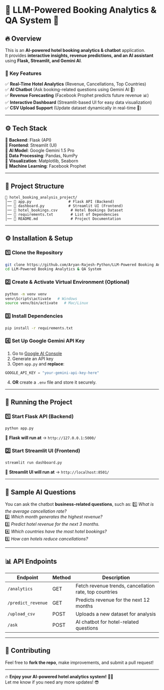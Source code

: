 # 🏨 LLM-Powered Booking Analytics & QA System 🚀

## 🔥 Overview
This is an **AI-powered hotel booking analytics & chatbot** application.  
It provides **interactive insights, revenue predictions, and an AI assistant** using **Flask, Streamlit, and Gemini AI**.

### 🌟 **Key Features**
✅ **Real-Time Hotel Analytics** (Revenue, Cancellations, Top Countries)  
✅ **AI Chatbot** (Ask booking-related questions using Gemini AI 🤖)  
✅ **Revenue Forecasting** (Facebook Prophet predicts future revenue 📊)  
✅ **Interactive Dashboard** (Streamlit-based UI for easy data visualization)  
✅ **CSV Upload Support** (Update dataset dynamically in real-time 📂)  

---

## ⚙️ Tech Stack
🔹 **Backend**: Flask (API)  
🔹 **Frontend**: Streamlit (UI)  
🔹 **AI Model**: Google Gemini 1.5 Pro  
🔹 **Data Processing**: Pandas, NumPy  
🔹 **Visualization**: Matplotlib, Seaborn  
🔹 **Machine Learning**: Facebook Prophet  

---

## **📂 Project Structure**
```
📂 hotel_booking_analysis_project/
│── 📄 app.py                 # Flask API (Backend)
│── 📄 dashboard.py           # Streamlit UI (Frontend)             
│── 📄 hotel_bookings.csv      # Hotel Bookings Dataset
│── 📄 requirements.txt        # List of Dependencies
│── 📄 README.md               # Project Documentation
```

---

## **⚙️ Installation & Setup**
### **1️⃣ Clone the Repository**
```bash
git clone https://github.com/Aryan-Rajesh-Python/LLM-Powered Booking Analytics & QA System.git
cd LLM-Powered Booking Analytics & QA System
```

### **2️⃣ Create & Activate Virtual Environment (Optional)**
```bash
python -m venv venv
venv\Scripts\activate   # Windows
source venv/bin/activate   # Mac/Linux
```

### **3️⃣ Install Dependencies**
```bash
pip install -r requirements.txt
```

### **4️⃣ Set Up Google Gemini API Key**
1. Go to [Google AI Console](https://ai.google.dev/)  
2. Generate an API key  
3. Open `app.py` and **replace**:
```python
GOOGLE_API_KEY = "your-gemini-api-key-here"
```
4. **OR** create a `.env` file and store it securely.

---

## **🚀 Running the Project**
### **1️⃣ Start Flask API (Backend)**
```bash
python app.py
```
📌 **Flask will run at** → `http://127.0.0.1:5000/`

### **2️⃣ Start Streamlit UI (Frontend)**
```bash
streamlit run dashboard.py
```
📌 **Streamlit UI will run at** → `http://localhost:8501/`

---

## **🔮 Sample AI Questions**
You can ask the chatbot **business-related questions**, such as:
1️⃣ *What is the average cancellation rate?*  
2️⃣ *Which month generates the highest revenue?*  
3️⃣ *Predict hotel revenue for the next 3 months.*  
4️⃣ *Which countries have the most hotel bookings?*  
5️⃣ *How can hotels reduce cancellations?*  

---

## **📊 API Endpoints**
| Endpoint             | Method | Description |
|----------------------|--------|-------------|
| `/analytics`        | GET    | Fetch revenue trends, cancellation rate, top countries |
| `/predict_revenue`  | GET    | Predicts revenue for the next 12 months |
| `/upload_csv`       | POST   | Uploads a new dataset for analysis |
| `/ask`             | POST   | AI chatbot for hotel-related questions |

---

## **🤝 Contributing**
Feel free to **fork the repo**, make improvements, and submit a pull request!  

---

🔥 **Enjoy your AI-powered hotel analytics system!** 🚀💪  
Let me know if you need any more updates! 😎
